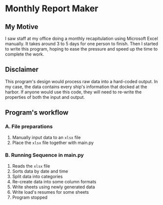 # Monthly Report Maker

## My Motive
I saw staff at my office doing a monthly recapitulation using Microsoft Excel manually. It takes around 3 to 5 days for one person to finish. Then I started to write this program, hoping to ease the pressure and speed up the time to complete the work.

## Disclaimer
This program's design would process raw data into a hard-coded output. In my case, the data contains every ship's information that docked at the harbor. If anyone would use this code, they will need to re-write the properties of both the input and output.

## Program's workflow

### A. File preparations
1. Manually input data to an `xlsx` file
2. Place the `xlsx` file together with main.py

### B. Running Sequence in main.py
1. Reads the `xlsx` file
2. Sorts data by date and time
3. Split data into categories
4. Re-create data into some column formats
5. Write sheets using newly generated data
6. Write load's resumes for some sheets
7. Program stopped
